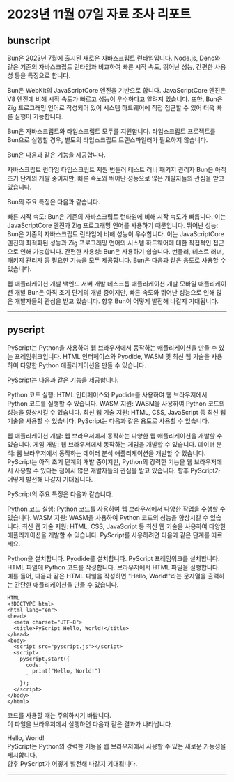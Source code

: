 # 2023년 11월 07일 자료 조사 리포트
## bunscript
Bun은 2023년 7월에 출시된 새로운 자바스크립트 런타임입니다. Node.js, Deno와 같은 기존의 자바스크립트 런타임과 비교하여 빠른 시작 속도, 뛰어난 성능, 간편한 사용성 등을 특징으로 합니다.

Bun은 WebKit의 JavaScriptCore 엔진을 기반으로 합니다. JavaScriptCore 엔진은 V8 엔진에 비해 시작 속도가 빠르고 성능이 우수하다고 알려져 있습니다. 또한, Bun은 Zig 프로그래밍 언어로 작성되어 있어 시스템 하드웨어에 직접 접근할 수 있어 더욱 빠른 실행이 가능합니다.

Bun은 자바스크립트와 타입스크립트 모두를 지원합니다. 타입스크립트 프로젝트를 Bun으로 실행할 경우, 별도의 타입스크립트 트랜스파일러가 필요하지 않습니다.

Bun은 다음과 같은 기능을 제공합니다.

자바스크립트 런타임
타입스크립트 지원
번들러
테스트 러너
패키지 관리자
Bun은 아직 초기 단계의 개발 중이지만, 빠른 속도와 뛰어난 성능으로 많은 개발자들의 관심을 받고 있습니다.

Bun의 주요 특징은 다음과 같습니다.

빠른 시작 속도: Bun은 기존의 자바스크립트 런타임에 비해 시작 속도가 빠릅니다. 이는 JavaScriptCore 엔진과 Zig 프로그래밍 언어를 사용하기 때문입니다.
뛰어난 성능: Bun은 기존의 자바스크립트 런타임에 비해 성능이 우수합니다. 이는 JavaScriptCore 엔진의 최적화된 성능과 Zig 프로그래밍 언어의 시스템 하드웨어에 대한 직접적인 접근으로 인해 가능합니다.
간편한 사용성: Bun은 사용하기 쉽습니다. 번들러, 테스트 러너, 패키지 관리자 등 필요한 기능을 모두 제공합니다.
Bun은 다음과 같은 용도로 사용할 수 있습니다.

웹 애플리케이션 개발
백엔드 서버 개발
데스크톱 애플리케이션 개발
모바일 애플리케이션 개발
Bun은 아직 초기 단계의 개발 중이지만, 빠른 속도와 뛰어난 성능으로 인해 많은 개발자들의 관심을 받고 있습니다. 
향후 Bun이 어떻게 발전해 나갈지 기대됩니다.
<hr/>
   
## pyscript
PyScript는 Python을 사용하여 웹 브라우저에서 동작하는 애플리케이션을 만들 수 있는 프레임워크입니다. HTML 인터페이스와 Pyodide, WASM 및 최신 웹 기술을 사용하여 다양한 Python 애플리케이션을 만들 수 있습니다.

PyScript는 다음과 같은 기능을 제공합니다.

Python 코드 실행: HTML 인터페이스와 Pyodide를 사용하여 웹 브라우저에서 Python 코드를 실행할 수 있습니다.
WASM 지원: WASM을 사용하여 Python 코드의 성능을 향상시킬 수 있습니다.
최신 웹 기술 지원: HTML, CSS, JavaScript 등 최신 웹 기술을 사용할 수 있습니다.
PyScript는 다음과 같은 용도로 사용할 수 있습니다.

웹 애플리케이션 개발: 웹 브라우저에서 동작하는 다양한 웹 애플리케이션을 개발할 수 있습니다.
게임 개발: 웹 브라우저에서 동작하는 게임을 개발할 수 있습니다.
데이터 분석: 웹 브라우저에서 동작하는 데이터 분석 애플리케이션을 개발할 수 있습니다.
PyScript는 아직 초기 단계의 개발 중이지만, Python의 강력한 기능을 웹 브라우저에서 사용할 수 있다는 점에서 많은 개발자들의 관심을 받고 있습니다. 향후 PyScript가 어떻게 발전해 나갈지 기대됩니다.

PyScript의 주요 특징은 다음과 같습니다.

Python 코드 실행: Python 코드를 사용하여 웹 브라우저에서 다양한 작업을 수행할 수 있습니다.
WASM 지원: WASM을 사용하여 Python 코드의 성능을 향상시킬 수 있습니다.
최신 웹 기술 지원: HTML, CSS, JavaScript 등 최신 웹 기술을 사용하여 다양한 애플리케이션을 개발할 수 있습니다.
PyScript를 사용하려면 다음과 같은 단계를 따르세요.

Python을 설치합니다.
Pyodide를 설치합니다.
PyScript 프레임워크를 설치합니다.
HTML 파일에 Python 코드를 작성합니다.
브라우저에서 HTML 파일을 실행합니다.
예를 들어, 다음과 같은 HTML 파일을 작성하면 "Hello, World!"라는 문자열을 출력하는 간단한 애플리케이션을 만들 수 있습니다.

```
HTML
<!DOCTYPE html>
<html lang="en">
<head>
  <meta charset="UTF-8">
  <title>PyScript Hello, World!</title>
</head>
<body>
  <script src="pyscript.js"></script>
  <script>
    pyscript.start({
      code: `
        print("Hello, World!")
      `
    });
  </script>
</body>
</html>
```

코드를 사용할 때는 주의하시기 바랍니다.   
이 파일을 브라우저에서 실행하면 다음과 같은 결과가 나타납니다.
   
Hello, World!   
PyScript는 Python의 강력한 기능을 웹 브라우저에서 사용할 수 있는 새로운 가능성을 제시합니다.    
향후 PyScript가 어떻게 발전해 나갈지 기대됩니다.
   
<hr/>
   
